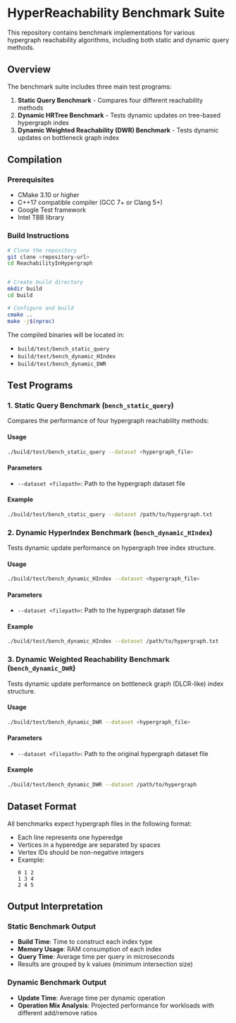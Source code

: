 

# HyperReachability Benchmark Suite

This repository contains benchmark implementations for various hypergraph reachability algorithms, including both static and dynamic query methods.

## Overview

The benchmark suite includes three main test programs:

1. **Static Query Benchmark** - Compares four different reachability methods
2. **Dynamic HRTree Benchmark** - Tests dynamic updates on tree-based hypergraph index
3. **Dynamic Weighted Reachability (DWR) Benchmark** - Tests dynamic updates on bottleneck graph index

## Compilation

### Prerequisites
- CMake 3.10 or higher
- C++17 compatible compiler (GCC 7+ or Clang 5+)
- Google Test framework
- Intel TBB library

### Build Instructions

```bash
# Clone the repository
git clone <repository-url>
cd ReachabilityInHypergraph


# Create build directory
mkdir build
cd build

# Configure and build
cmake ..
make -j$(nproc)
```

The compiled binaries will be located in:
- `build/test/bench_static_query`
- `build/test/bench_dynamic_HIndex`
- `build/test/bench_dynamic_DWR`

## Test Programs

### 1. Static Query Benchmark (`bench_static_query`)

Compares the performance of four hypergraph reachability methods:

#### Usage
```bash
./build/test/bench_static_query --dataset <hypergraph_file>
```

#### Parameters
- `--dataset <filepath>`: Path to the hypergraph dataset file

#### Example
```bash
./build/test/bench_static_query --dataset /path/to/hypergraph.txt
```


### 2. Dynamic HyperIndex Benchmark (`bench_dynamic_HIndex`)

Tests dynamic update performance on hypergraph tree index structure.

#### Usage
```bash
./build/test/bench_dynamic_HIndex --dataset <hypergraph_file>
```

#### Parameters
- `--dataset <filepath>`: Path to the hypergraph dataset file

#### Example
```bash
./build/test/bench_dynamic_HIndex --dataset /path/to/hypergraph.txt
```


### 3. Dynamic Weighted Reachability Benchmark (`bench_dynamic_DWR`)

Tests dynamic update performance on bottleneck graph (DLCR-like) index structure.

#### Usage
```bash
./build/test/bench_dynamic_DWR --dataset <hypergraph_file> 
```

#### Parameters
- `--dataset <filepath>`: Path to the original hypergraph dataset file

#### Example
```bash
./build/test/bench_dynamic_DWR --dataset /path/to/hypergraph
```


## Dataset Format

All benchmarks expect hypergraph files in the following format:
- Each line represents one hyperedge
- Vertices in a hyperedge are separated by spaces
- Vertex IDs should be non-negative integers
- Example:
  ```
  0 1 2
  1 3 4
  2 4 5
  ```

## Output Interpretation

### Static Benchmark Output
- **Build Time**: Time to construct each index type
- **Memory Usage**: RAM consumption of each index
- **Query Time**: Average time per query in microseconds
- Results are grouped by k values (minimum intersection size)

### Dynamic Benchmark Output
- **Update Time**: Average time per dynamic operation
- **Operation Mix Analysis**: Projected performance for workloads with different add/remove ratios

